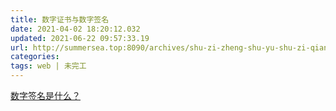 ```yaml
---
title: 数字证书与数字签名
date: 2021-04-02 18:20:12.032
updated: 2021-06-22 09:57:33.19
url: http://summersea.top:8090/archives/shu-zi-zheng-shu-yu-shu-zi-qian-ming
categories: 
tags: web | 未完工
---
```


[数字签名是什么？](http://www.ruanyifeng.com/blog/2011/08/what_is_a_digital_signature.html)